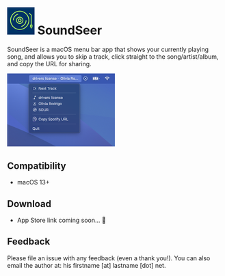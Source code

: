 # ![SoundSeer logo](SoundSeer/Assets.xcassets/AppIcon.appiconset/64.png) SoundSeer
SoundSeer is a macOS menu bar app that shows your currently playing song, and allows you to skip a track, click straight to the song/artist/album, and copy the URL for sharing.

<img src="menu-example.png" width="50%">

## Compatibility
- macOS 13+
## Download
- App Store link coming soon... 👀
## Feedback
Please file an issue with any feedback (even a thank you!). You can also email the author at: his firstname [at] lastname [dot] net.
